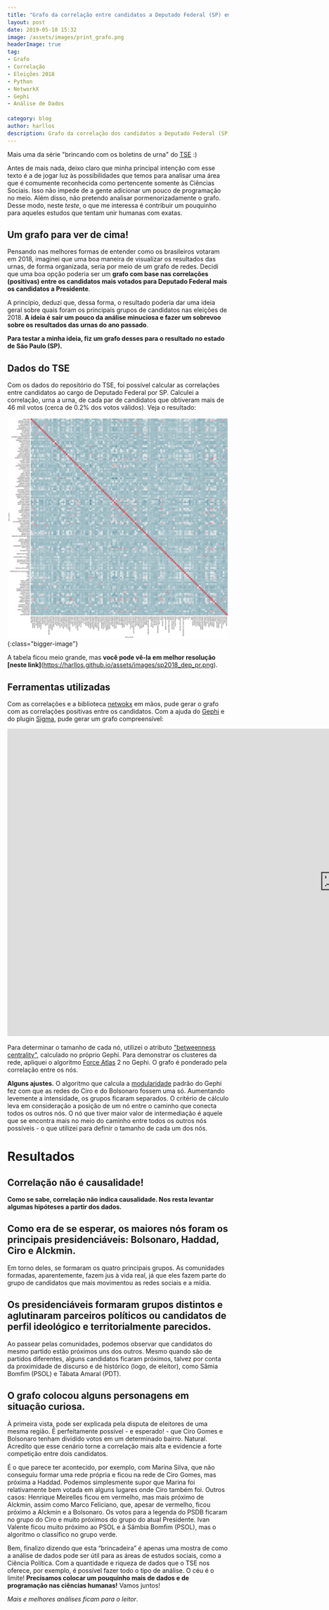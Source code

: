 ```yaml
---
title: "Grafo da correlação entre candidatos a Deputado Federal (SP) em 2018"
layout: post
date: 2019-05-18 15:32
image: /assets/images/print_grafo.png
headerImage: true
tag:
- Grafo
- Correlação
- Eleições 2018
- Python
- NetworkX
- Gephi
- Análise de Dados

category: blog
author: harllos
description: Grafo da correlação dos candidatos a Deputado Federal (SP) em 2018.
---
```


Mais uma da série "brincando com os boletins de urna" do [TSE](http://www.tse.jus.br/eleicoes/estatisticas/repositorio-de-dados-eleitorais-1/repositorio-de-dados-eleitorais-resultado-2014-resultados) :)

<span class="evidence">Antes de mais nada, deixo claro que minha principal intenção com esse texto é a de jogar luz às possibilidades que temos para analisar uma área que é comumente reconhecida como pertencente somente às Ciências Sociais. Isso não impede de a gente adicionar um pouco de programação no meio. Além disso, não pretendo analisar pormenorizadamente o grafo. Desse modo, neste *teste*, o que me interessa é contribuir um pouquinho para aqueles estudos que tentam unir humanas com exatas. </span>

## Um grafo para ver de cima!

Pensando nas melhores formas de entender como os brasileiros votaram em 2018, imaginei que uma boa maneira de visualizar os resultados das urnas, de forma organizada, seria por meio de um grafo de redes. Decidi que uma boa opção poderia ser um **grafo com base nas correlações (positivas) entre os candidatos mais votados para Deputado Federal mais os candidatos a Presidente**. 

A princípio, deduzi que, dessa forma, o resultado poderia dar uma ideia geral sobre quais foram os principais grupos de candidatos nas eleições de 2018. **A ideia é sair um pouco da análise minuciosa e fazer um sobrevoo sobre os resultados das urnas do ano passado**.

**Para testar a minha ideia, fiz um grafo desses para o resultado no estado de São Paulo (SP).**

## Dados do TSE

Com os dados do repositório do TSE, foi possível calcular as correlações entre candidatos ao cargo de Deputado Federal por SP. Calculei a correlação, urna a urna, de cada par de candidatos que obtiveram mais de 46 mil votos (cerca de 0.2% dos votos válidos). Veja o resultado:

![Correlação Geral](/assets/images/sp2018_dep_pr.png){:class="bigger-image"}

A tabela ficou meio grande, mas **você pode vê-la em melhor resolução [neste link]**(https://harllos.github.io/assets/images/sp2018_dep_pr.png). 

## Ferramentas utilizadas

Com as correlações e a biblioteca [netwokx](https://networkx.github.io/documentation/stable/) em mãos, pude gerar o grafo com as correlações positivas entre os candidatos. Com a ajuda do [Gephi](https://gephi.org/) e do plugin [Sigma](http://sigmajs.org/), pude gerar um grafo compreensível:  

<iframe width="1500" height="700" src="https://harllos.github.io/network/grafo_sp_2018_depfed_pr.html#" frameborder="0" allowfullscreen></iframe>


Para determinar o tamanho de cada nó, utilizei o atributo ["betweenness centrality"](https://en.wikipedia.org/wiki/Betweenness_centrality#Weighted_networks), calculado no próprio Gephi. Para demonstrar os clusteres da rede, apliquei o algoritmo [Force Atlas](https://github.com/gephi/gephi/wiki/Force-Atlas-2) 2 no Gephi. O grafo é ponderado pela correlação entre os nós.

**Alguns ajustes.** O algoritmo que calcula a [modularidade](https://github.com/gephi/gephi/wiki/Modularity) padrão do Gephi fez com que as redes do Ciro e do Bolsonaro fossem uma só. Aumentando levemente a intensidade, os grupos ficaram separados. O critério de cálculo leva em consideração a posição de um nó entre o caminho que conecta todos os outros nós. O nó que tiver maior valor de intermediação é aquele que se encontra mais no meio do caminho entre todos os outros nós possíveis - o que utilizei para definir o tamanho de cada um dos nós.

<div class="breaker"></div>

# Resultados

## Correlação não é causalidade!

**Como se sabe, correlação não indica causalidade. Nos resta levantar algumas hipóteses a partir dos dados.**

## Como era de se esperar, os maiores nós foram os principais presidenciáveis: Bolsonaro, Haddad, Ciro e Alckmin.

Em torno deles, se formaram os quatro principais grupos. As comunidades formadas, aparentemente, fazem jus à vida real, já que eles fazem parte do grupo de candidatos que mais movimentou as redes sociais e a mídia.

## Os presidenciáveis formaram grupos distintos e aglutinaram parceiros políticos ou candidatos de perfil ideológico e territorialmente parecidos.

Ao passear pelas comunidades, podemos observar que candidatos do mesmo partido estão próximos uns dos outros. Mesmo quando são de partidos diferentes, alguns candidatos ficaram próximos, talvez por conta da proximidade de discurso e de histórico (logo, de eleitor), como Sâmia Bomfim (PSOL) e Tábata Amaral (PDT).

## O grafo colocou alguns personagens em situação curiosa.

À primeira vista, pode ser explicada pela disputa de eleitores de uma mesma região. É perfeitamente possível - e esperado! - que Ciro Gomes e Bolsonaro tenham dividido votos em um determinado bairro. Natural. Acredito que esse cenário torne a correlação mais alta e evidencie a forte competição entre dois candidatos.

É o que parece ter acontecido, por exemplo, com Marina Silva, que não conseguiu formar uma rede própria e ficou na rede de Ciro Gomes, mas próxima a Haddad. Podemos simplesmente supor que Marina foi relativamente bem votada em alguns lugares onde Ciro também foi. Outros casos: Henrique Meirelles ficou em vermelho, mas mais próximo de Alckmin, assim como Marco Feliciano, que, apesar de vermelho, ficou próximo a Alckmin e a Bolsonaro. Os votos para a legenda do PSDB ficaram no grupo do Ciro e muito próximos do grupo do atual Presidente. Ivan Valente ficou muito próximo ao PSOL e à Sâmbia Bomfim (PSOL), mas o algoritmo o classifico no grupo verde.




<div class="breaker"></div>


Bem, finalizo dizendo que esta “brincadeira” é apenas uma mostra de como a análise de dados pode ser útil para as áreas de estudos sociais, como a Ciência Política. Com a quantidade e riqueza de dados que o TSE nos oferece, por exemplo, é possível fazer todo o tipo de análise. O céu é o limite! **Precisamos colocar um pouquinho mais de dados e de programação nas ciências humanas!** Vamos juntos!

<div class="breaker"></div>

*Mais e melhores análises ficam para o leitor*.
